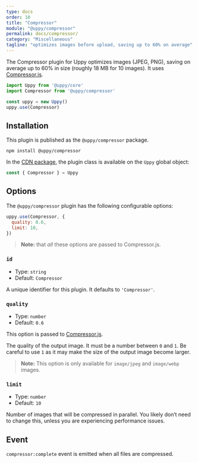 ```yaml
---
type: docs
order: 10
title: "Compressor"
module: "@uppy/compressor"
permalink: docs/compressor/
category: "Miscellaneous"
tagline: "optimizes images before upload, saving up to 60% on average"
---
```


The Compressor plugin for Uppy optimizes images (JPEG, PNG), saving on average up to 60% in size (roughly 18 MB for 10 images). It uses [Compressor.js](https://github.com/fengyuanchen/compressorjs).

```js
import Uppy from '@uppy/core'
import Compressor from '@uppy/compressor'

const uppy = new Uppy()
uppy.use(Compressor)
```

## Installation

This plugin is published as the `@uppy/compressor` package.

```shell
npm install @uppy/compressor
```

In the [CDN package](/docs/#With-a-script-tag), the plugin class is available on the `Uppy` global object:

```js
const { Compressor } = Uppy
```

## Options

The `@uppy/compressor` plugin has the following configurable options:

```js
uppy.use(Compressor, {
  quality: 0.6,
  limit: 10,
})
```

> **Note:** that _all_ these options are passed to Compressor.js.

### `id`

* Type: `string`
* Default: `Compressor`

A unique identifier for this plugin. It defaults to `'Compressor'`.

### `quality`

* Type: `number`
* Default: `0.6`

This option is passed to [Compressor.js](https://github.com/fengyuanchen/compressorjs).

The quality of the output image. It must be a number between `0` and `1`. Be careful to use `1` as it may make the size of the output image become larger.

> **Note:** This option is only available for `image/jpeg` and `image/webp` images.

### `limit`

* Type: `number`
* Default: `10`

Number of images that will be compressed in parallel. You likely don’t need to change this, unless you are experiencing performance issues.

## Event

`compressor:complete` event is emitted when all files are compressed.
